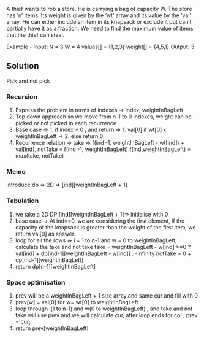 A thief wants to rob a store. He is carrying a bag of capacity W. The store has ‘n’ items. Its weight is given by the ‘wt’ array and its value by the ‘val’ array. He can either include an item in its knapsack or exclude it but can’t partially have it as a fraction. We need to find the maximum value of items that the thief can steal.

Example -
Input:
N = 3
W = 4
values[] = {1,2,3}
weight[] = {4,5,1}
Output: 3


## Solution 
Pick and not pick

### Recursion
1. Express the problem in terms of indexes.-> index, weightInBagLeft
2. Top down approach so we move from n-1 to 0 indexes, weight can be picked or not picked in each recurrence
3. Base case -> 1. if index = 0 , and return => 1. val[0] if wt[0] < weightInBagLeft
                                             => 2. else return 0;   
4. Recurrence relation -> take => f(ind -1, weightInBagLeft - wt[ind]) + val[ind], notTake = f(ind -1, weightInBagLeft)
   f(ind,weightInBagLeft) = max(take, notTake)

### Memo
introduce dp => 2D => [ind][weightInBagLeft + 1]

### Tabulation
1. we take a 2D DP [ind][weightInBagLeft + 1]=> initialise with 0
2. base case ->  At ind==0, we are considering the first element, if the capacity of the knapsack is greater than the weight of the first item, we return val[0] as answer.
3. loop for all the rows => i = 1 to  n-1 and w = 0 to weightInBagLeft, calculate the take and not take 
   take = weightInBagLeft - w[ind] >=0 ? val[ind] + dp[ind-1][weightInBagLeft - w[ind]] : -Infinity
   notTake = 0 + dp[ind-1][weightInBagLeft]
4. return dp[n-1][weightInBagLeft]   

### Space optimisation
1. prev will be a weightInBagLeft + 1 size array and same cur and fill with 0 
2. prev[w] = val[0] for w= wt[0] to weightInBagLeft
3. loop through i(1 to n-1) and w(0 to weightInBagLeft) , and take and not take will use prev and we will calculate cur,
   after loop ends for col , prev = cur;
4. return prev[weightInBagLeft]